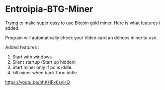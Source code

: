 # Entroipia-BTG-Miner

Trying to make super easy to use Bitcoin gold miner.
Here is what features i added.

Program will automatically check your Video card an dchoos miner to use.

Added features : 
1. Start with windows
2. Silent startup (Start up hidden)
3. Start miner only if pc is iddle.
4. kill miner when back form iddle.


https://youtu.be/hhKHFx6syHQ

